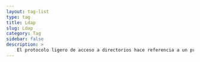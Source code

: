 ```yaml
---
layout: tag-list
type: tag
title: Ldap
slug: Ldap
category: Tag
sidebar: false
description: >
    El protocolo ligero de acceso a directorios hace referencia a un protocolo a nivel de aplicación que permite el acceso a un servicio de directorio ordenado y distribuido para buscar diversa información en un entorno de red
---
```

